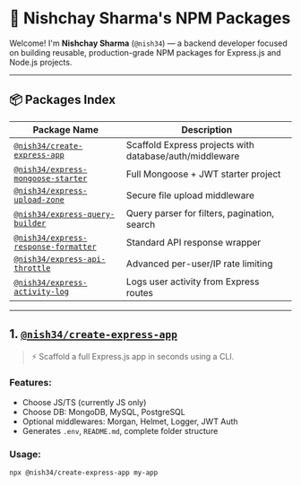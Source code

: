# 🧰 Nishchay Sharma's NPM Packages

Welcome! I'm **Nishchay Sharma** (`@nish34`) — a backend developer focused on building reusable, production-grade NPM packages for Express.js and Node.js projects.

---

## 📦 Packages Index

| Package Name | Description |
|--------------|-------------|
| [`@nish34/create-express-app`](#1-create-express-app) | Scaffold Express projects with database/auth/middleware |
| [`@nish34/express-mongoose-starter`](#2-express-mongoose-starter) | Full Mongoose + JWT starter project |
| [`@nish34/express-upload-zone`](#3-express-upload-zone) | Secure file upload middleware |
| [`@nish34/express-query-builder`](#4-express-query-builder) | Query parser for filters, pagination, search |
| [`@nish34/express-response-formatter`](#5-express-response-formatter) | Standard API response wrapper |
| [`@nish34/express-api-throttle`](#6-express-api-throttle) | Advanced per-user/IP rate limiting |
| [`@nish34/express-activity-log`](#7-express-activity-log) | Logs user activity from Express routes |

---

## 1. [`@nish34/create-express-app`](https://www.npmjs.com/package/@nish34/create-express-app)

> ⚡ Scaffold a full Express.js app in seconds using a CLI.

### Features:
- Choose JS/TS (currently JS only)
- Choose DB: MongoDB, MySQL, PostgreSQL
- Optional middlewares: Morgan, Helmet, Logger, JWT Auth
- Generates `.env`, `README.md`, complete folder structure

### Usage:
```bash
npx @nish34/create-express-app my-app
